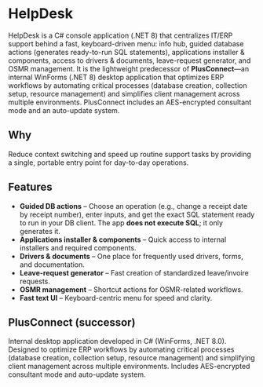 # HelpDesk

HelpDesk is a C# console application (.NET 8) that centralizes IT/ERP support behind a fast, keyboard-driven menu: info hub, guided database actions (generates ready-to-run SQL statements), applications installer & components, access to drivers & documents, leave-request generator, and OSMR management. It is the lightweight predecessor of **PlusConnect**—an internal WinForms (.NET 8) desktop application that optimizes ERP workflows by automating critical processes (database creation, collection setup, resource management) and simplifies client management across multiple environments. PlusConnect includes an AES-encrypted consultant mode and an auto-update system.

## Why

Reduce context switching and speed up routine support tasks by providing a single, portable entry point for day-to-day operations.

## Features

- **Guided DB actions** – Choose an operation (e.g., change a receipt date by receipt number), enter inputs, and get the exact SQL statement ready to run in your DB client. The app **does not execute SQL**; it only generates it.
- **Applications installer & components** – Quick access to internal installers and required components.
- **Drivers & documents** – One place for frequently used drivers, forms, and documentation.
- **Leave-request generator** – Fast creation of standardized leave/invoire requests.
- **OSMR management** – Shortcut actions for OSMR-related workflows.
- **Fast text UI** – Keyboard-centric menu for speed and clarity.

## PlusConnect (successor)

Internal desktop application developed in C# (WinForms, .NET 8.0). Designed to optimize ERP workflows by automating critical processes (database creation, collection setup, resource management) and simplifying client management across multiple environments. Includes AES-encrypted consultant mode and auto-update system.
